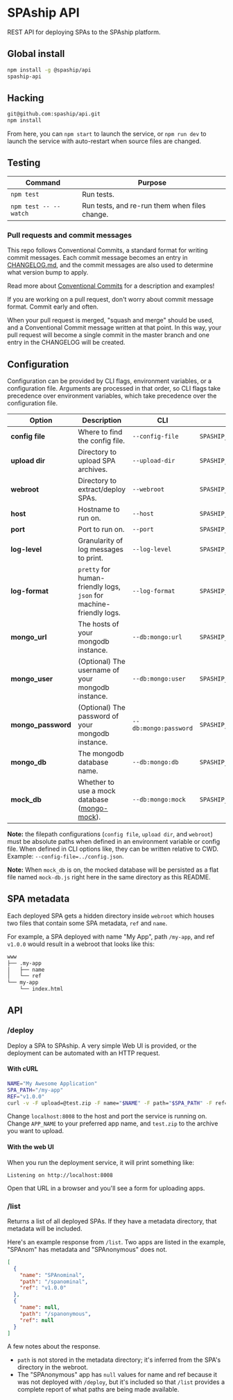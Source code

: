 # SPAship API

REST API for deploying SPAs to the SPAship platform.

## Global install

```bash
npm install -g @spaship/api
spaship-api
```

## Hacking

```bash
git@github.com:spaship/api.git
npm install
```

From here, you can `npm start` to launch the service, or `npm run dev` to launch the service with auto-restart when source files are changed.

## Testing

| Command               | Purpose                                       |
| --------------------- | --------------------------------------------- |
| `npm test`            | Run tests.                                    |
| `npm test -- --watch` | Run tests, and re-run them when files change. |

### Pull requests and commit messages

This repo follows Conventional Commits, a standard format for writing commit messages. Each commit message becomes an entry in [CHANGELOG.md](./CHANGELOG.md), and the commit messages are also used to determine what version bump to apply.

Read more about [Conventional Commits](https://www.conventionalcommits.org) for a description and examples!

If you are working on a pull request, don't worry about commit message format. Commit early and often.

When your pull request is merged, "squash and merge" should be used, and a Conventional Commit message written at that point. In this way, your pull request will become a single commit in the master branch and one entry in the CHANGELOG will be created.

## Configuration

Configuration can be provided by CLI flags, environment variables, or a configuration file. Arguments are processed in that order, so CLI flags take precedence over environment variables, which take precedence over the configuration file.

| Option             | Description                                                         | CLI                   | Env                           | config.json           | Default                                        |
| ------------------ | ------------------------------------------------------------------- | --------------------- | ----------------------------- | --------------------- | ---------------------------------------------- |
| **config file**    | Where to find the config file.                                      | `--config-file`       | `SPASHIP_API_CONFIG_FILE`     | N/A                   | none                                           |
| **upload dir**     | Directory to upload SPA archives.                                   | `--upload-dir`        | `SPASHIP_UPLOAD_DIR`          | `"upload_dir"`        | `/tmp/spaship_uploads`                         |
| **webroot**        | Directory to extract/deploy SPAs.                                   | `--webroot`           | `SPASHIP_WEBROOT`             | `"webroot"`           | `/var/www`                                     |
| **host**           | Hostname to run on.                                                 | `--host`              | `SPASHIP_HOST`                | `"host"`              | `localhost`                                    |
| **port**           | Port to run on.                                                     | `--port`              | `SPASHIP_API_PORT`            | `"port"`              | `8008`                                         |
| **log-level**      | Granularity of log messages to print.                               | `--log-level`         | `SPASHIP_LOG_LEVEL`           | `"log_level"`         | `info`                                         |
| **log-format**     | `pretty` for human-friendly logs, `json` for machine-friendly logs. | `--log-format`        | `SPASHIP_LOG_FORMAT`          | `"log_format"`        | `pretty`                                       |
| **mongo_url**      | The hosts of your mongodb instance.                                 | `--db:mongo:url`      | `SPASHIP_DB__MONGO__URL`      | `"db.mongo.url"`      | `"localhost:27017"`                            |
| **mongo_user**     | (Optional) The username of your mongodb instance.                   | `--db:mongo:user`     | `SPASHIP_DB__MONGO__USER`     | `"db.mongo.user"`     | `null`                                         |
| **mongo_password** | (Optional) The password of your mongodb instance.                   | `--db:mongo:password` | `SPASHIP_DB__MONGO__PASSWORD` | `"db.mongo.password"` | `null`                                         |
| **mongo_db**       | The mongodb database name.                                          | `--db:mongo:db`       | `SPASHIP_DB__MONGO__DB`       | `"db.mongo.db"`       | `"spaship"`                                    |
| **mock_db**        | Whether to use a mock database ([mongo-mock][mongo-mock]).          | `--db:mongo:mock`     | `SPASHIP_DB__MONGO__MOCK`     | `"db.mongo.mock"`     | `true`, except when `NODE_ENV == "production"` |

**Note:** the filepath configurations (`config file`, `upload dir`, and `webroot`) must be absolute paths when defined in an environment variable or config file. When defined in CLI options like, they can be written relative to CWD. Example: `--config-file=../config.json`.

**Note:** When `mock_db` is on, the mocked database will be persisted as a flat file named `mock-db.js` right here in the same directory as this README.

## SPA metadata

Each deployed SPA gets a hidden directory inside `webroot` which houses two files that contain some SPA metadata, `ref` and `name`.

For example, a SPA deployed with name "My App", path `/my-app`, and ref `v1.0.0` would result in a webroot that looks like this:

```bash
www
├── .my-app
│   ├── name
│   └── ref
└── my-app
    └── index.html
```

## API

### /deploy

Deploy a SPA to SPAship. A very simple Web UI is provided, or the deployment can be automated with an HTTP request.

#### With cURL

```bash
NAME="My Awesome Application"
SPA_PATH="/my-app"
REF="v1.0.0"
curl -v -F upload=@test.zip -F name="$NAME" -F path="$SPA_PATH" -F ref="$REF" localhost:8008/deploy
```

Change `localhost:8008` to the host and port the service is running on. Change `APP_NAME` to your preferred app name, and `test.zip` to the archive you want to upload.

#### With the web UI

When you run the deployment service, it will print something like:

`Listening on http://localhost:8008`

Open that URL in a browser and you'll see a form for uploading apps.

### /list

Returns a list of all deployed SPAs. If they have a metadata directory, that metadata will be included.

Here's an example response from `/list`. Two apps are listed in the example, "SPAnom" has metadata and "SPAnonymous" does not.

```json
[
  {
    "name": "SPAnominal",
    "path": "/spanominal",
    "ref": "v1.0.0"
  },
  {
    "name": null,
    "path": "/spanonymous",
    "ref": null
  }
]
```

A few notes about the response.

- `path` is not stored in the metadata directory; it's inferred from the SPA's directory in the webroot.
- The "SPAnonymous" app has `null` values for name and ref because it was not deployed with `/deploy`, but it's included so that `/list` provides a complete report of what paths are being made available.

[mongo-mock]: https://github.com/williamkapke/mongo-mock
